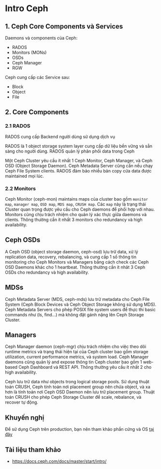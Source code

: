 # Intro Ceph

## 1. Ceph Core Components và Services

Daemons và components của Ceph:
- RADOS
- Monitors (MONs)
- OSDs
- Ceph Manager
- RGW

Ceph cung cấp các Service sau:
- Block
- Object
- File

## 2. Core Components

### 2.1 RADOS

RADOS cung cấp Backend người dùng sử dụng dịch vụ

RADOS là 1 object storage system layer cung cấp dữ liệu bền vững và sẵn sàng cho người dùng. RADOS quản lý phân phối data trong Ceph

Một Ceph Cluster yêu cầu ít nhất 1 Ceph Monitor, Ceph Manager, và Ceph OSD (Object Storage Daemon). Ceph Metadata Server cũng cần nếu chạy Ceph File System clients. RADOS đảm bảo nhiều bản copy cửa data được maintained mọi lúc.

### 2.2 Monitors

Ceph Monitor (ceph-mon) maintains maps của cluster bao gồm `monitor map`, `manager map`, `OSD map`, `MDS map`, `CRUSH map`. Các `map` này là trạng thái Cluster quan trọng được yêu cầu cho Ceph daemons để phối hợp với nhau. Monitors cũng chịu trách nhiệm cho quản lý xác thực giữa daemons và clients. Thông thường cần ít nhất 3 monitors cho redundancy và high availability.

## Ceph OSDs

A Ceph OSD (object storage daemon, ceph-osd) lưu trữ data, xử lý replication data, recovery, rebalancing, và cung cấp 1 số thông tin monitoring cho Ceph Monitors và Managers bằng cách check các Ceph OSD Daemons khác cho 1 heartbeat. Thông thường cần ít nhât 3 Ceph OSDs cho redundancy và high availability.

## MDSs

Ceph Metadata Server (MDS, ceph-mds) lưu trữ metadata cho Ceph File System (Ceph Block Devices và Ceph Object Storage không sử dụng MDS). Ceph Metadata Servers cho phép POSIX file system users để thực thi basic commands như (ls, find...) mà không đặt  gánh nặng lên Ceph Storage Cluster.

## Managers

Ceph Manager daemon (ceph-mgr) chịu trách nhiệm cho việc theo dõi runtime metrics và trạng thái hiện tại của Ceph cluster bao gồm storage utilization, current performance metrics, và system load. Ceph Manager daemons cũng quản lý and expose thông tin Ceph cluster bao gồm 1 web-based Ceph Dashboard và REST API. Thông thường yêu cầu ít nhất 2 cho high availability.

Ceph lưu trữ data như objects trong logical storage pools. Sử dụng thuật toán CRUSH, Ceph tính toán nơi placement group nên chứa object,  và xa hơn là tính toán nơi Ceph OSD Daemon nên lưu trữ placement group. Thuật toán CRUSH cho phép Ceph Storage Cluster để scale, rebalance, và recover tự động.

## Khuyến nghị

Để sử dụng Ceph trên production, bạn nên tham khảo phần cứng và OS [tại đây](https://docs.ceph.com/docs/master/start/intro/)

## Tài liệu tham khảo
- https://docs.ceph.com/docs/master/start/intro/
